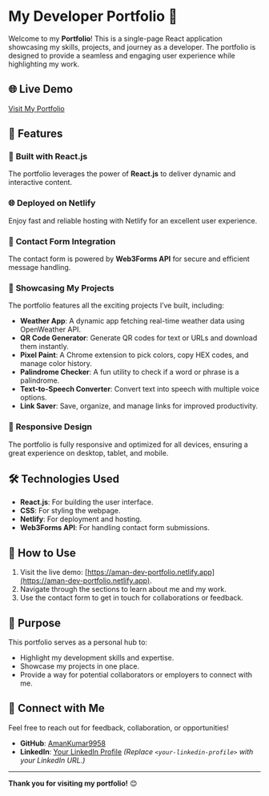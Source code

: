# My Developer Portfolio 🌟  

Welcome to my **Portfolio**! This is a single-page React application showcasing my skills, projects, and journey as a developer. The portfolio is designed to provide a seamless and engaging user experience while highlighting my work.

## 🌐 Live Demo  
[Visit My Portfolio](https://aman-dev-portfolio.netlify.app)  

## 🚀 Features  

### 🔧 **Built with React.js**  
The portfolio leverages the power of **React.js** to deliver dynamic and interactive content.  

### 🌐 **Deployed on Netlify**  
Enjoy fast and reliable hosting with Netlify for an excellent user experience.  

### 📩 **Contact Form Integration**  
The contact form is powered by **Web3Forms API** for secure and efficient message handling.  

### 📂 **Showcasing My Projects**  
The portfolio features all the exciting projects I’ve built, including:  
- **Weather App**: A dynamic app fetching real-time weather data using OpenWeather API.  
- **QR Code Generator**: Generate QR codes for text or URLs and download them instantly.  
- **Pixel Paint**: A Chrome extension to pick colors, copy HEX codes, and manage color history.  
- **Palindrome Checker**: A fun utility to check if a word or phrase is a palindrome.  
- **Text-to-Speech Converter**: Convert text into speech with multiple voice options.  
- **Link Saver**: Save, organize, and manage links for improved productivity.  

### 🎨 **Responsive Design**  
The portfolio is fully responsive and optimized for all devices, ensuring a great experience on desktop, tablet, and mobile.  

## 🛠️ Technologies Used  
- **React.js**: For building the user interface.  
- **CSS**: For styling the webpage.  
- **Netlify**: For deployment and hosting.  
- **Web3Forms API**: For handling contact form submissions.  

## 📝 How to Use  
1. Visit the live demo: [https://aman-dev-portfolio.netlify.app](https://aman-dev-portfolio.netlify.app).  
2. Navigate through the sections to learn about me and my work.  
3. Use the contact form to get in touch for collaborations or feedback.  

## 🎯 Purpose  
This portfolio serves as a personal hub to:  
- Highlight my development skills and expertise.  
- Showcase my projects in one place.  
- Provide a way for potential collaborators or employers to connect with me.  

## 🤝 Connect with Me  
Feel free to reach out for feedback, collaboration, or opportunities!  
- **GitHub**: [AmanKumar9958](https://github.com/AmanKumar9958)  
- **LinkedIn**: [Your LinkedIn Profile](<your-linkedin-profile>) *(Replace `<your-linkedin-profile>` with your LinkedIn URL.)*  

---

**Thank you for visiting my portfolio!** 😊  
